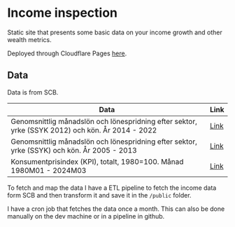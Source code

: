 # Income inspection

Static site that presents some basic data on your income growth and other wealth metrics.

Deployed through Cloudflare Pages [here](https://salary-snapshot.pages.dev//).

## Data

Data is from SCB.

| Data                                                                                             | Link                                                                                                        |
| ------------------------------------------------------------------------------------------------ | ----------------------------------------------------------------------------------------------------------- |
| Genomsnittlig månadslön och lönespridning efter sektor, yrke (SSYK 2012) och kön. År 2014 - 2022 | [Link](https://www.statistikdatabasen.scb.se/pxweb/sv/ssd/START__AM__AM0110__AM0110A/LoneSpridSektorYrk4A/) |
| Genomsnittlig månadslön och lönespridning efter sektor, yrke (SSYK) och kön. År 2005 - 2013      | [Link](https://www.statistikdatabasen.scb.se/pxweb/sv/ssd/START__AM__AM0110__AM0110A/LoneSpridSektorYrk4/)  |
| Konsumentprisindex (KPI), totalt, 1980=100. Månad 1980M01 - 2024M03                              | [Link](https://www.statistikdatabasen.scb.se/pxweb/sv/ssd/START__PR__PR0101__PR0101A/KPItotM/)              |

To fetch and map the data I have a ETL pipeline to fetch the income data form SCB and then transform it and save it in the `/public` folder.

I have a cron job that fetches the data once a month. This can also be done manually on the dev machine or in a pipeline in github.
